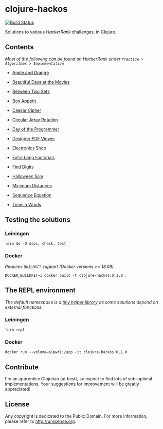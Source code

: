 # clojure-hackos

[![Build Status](https://travis-ci.com/rdipardo/clojure-hackos.svg?token=yCqYFpeQtymaztY4Spav&branch=master)](https://travis-ci.com/rdipardo/clojure-hackos)

Solutions to various *HackerRank* challenges, in Clojure.

## Contents
*Most of the following can be found on [HackerRank](https://www.hackerrank.com) under `Practice > Algorithms > Implementation`*

- [Apple and Orange](src/clojure_hackos/apple_and_orange.clj)

- [Beautiful Days at the Movies](src/clojure_hackos/palindromes.clj)

- [Between Two Sets](src/clojure_hackos/between_2_sets.clj)

- [Bon Appétit](src/clojure_hackos/bon_appetit.clj)

- [Caesar Cipher](src/clojure_hackos/caesar_cipher.clj)

- [Circular Array Rotation](src/clojure_hackos/circular_rotation.clj)

- [Day of the Programmer](src/clojure_hackos/day256.clj)

- [Designer PDF Viewer](src/clojure_hackos/pdf.clj)

- [Electronics Shop](src/clojure_hackos/electronics_shop.clj)

- [Extra Long Factorials](src/clojure_hackos/extra_long_factorials.clj)

- [Find Digits](src/clojure_hackos/divisors.clj)

- [Halloween Sale](src/clojure_hackos/halloween_sale.clj)

- [Minimum Distances](src/clojure_hackos/minimum_distances.clj)

- [Sequence Equation](src/clojure_hackos/sequence_equation.clj)

- [Time in Words](src/clojure_hackos/time_in_words.clj)


## Testing the solutions

### Leiningen

    lein do -U deps, check, test

### Docker

*Requires `BUILDKIT` support (Docker versions >= 18.09)*

    DOCKER_BUILDKIT=1 docker build -t clojure-hackos:0.1.0 .

## The REPL environment

*The default namespace is a [tiny helper library](src/clojure_hackos/helpers.clj) as some solutions depend on external functions.*

### Leiningen

    lein repl

### Docker

    docker run --volume=$(pwd):/app -it clojure-hackos:0.1.0


## Contribute

I'm an apprentice Clojurian (at best), so expect to find lots of sub-optimal implementations.
Your suggestions for improvement will be greatly appreciated!


## License

Any copyright is dedicated to the Public Domain.
For more information, please refer to http://unlicense.org.
